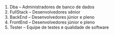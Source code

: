 1) Dba – Administradores de banco de dados
2) FullStack – Desenvolvedores sênior 
3) BackEnd – Desenvolvedores júnior e pleno 
4) FrontEnd – Desenvolvedores júnior e pleno 
5) Tester – Equipe de testes e qualidade de software 

